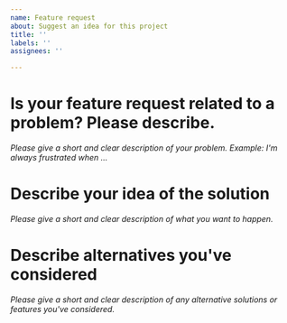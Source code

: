 ```yaml
---
name: Feature request
about: Suggest an idea for this project
title: ''
labels: ''
assignees: ''

---
```


# Is your feature request related to a problem? Please describe.
*Please give a short and clear description of your problem. Example: I'm always frustrated when ...*

# Describe your idea of the solution
*Please give a short and clear description of what you want to happen.*

# Describe alternatives you've considered
*Please give a short and clear description of any alternative solutions or features you've considered.*
